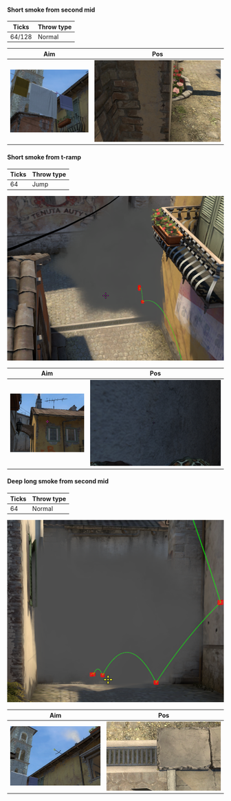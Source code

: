 #### Short smoke from second mid

| Ticks  | Throw type |
| ------ | ---------- |
| 64/128 | Normal     |

| Aim| Pos |
|----|-----|
| ![](inferno-aim-2mid-short-smoke.png) | ![](inferno-pos-2mid-short-smoke.png) |

#### Short smoke from t-ramp

| Ticks  | Throw type |
| ------ | ---------- |
| 64     | Jump       |

![](inferno-result-mid-short-smoke.png)

| Aim | Pos | 
|----|-----| 
| ![](inferno-aim-mid-short-smoke.png) | ![](inferno-pos-mid-short-smoke.png) | 

#### Deep long smoke from second mid

| Ticks  | Throw type |
| ------ | ---------- |
| 64     | Normal     |

![](inferno-result-deep-long-smoke.png)

| Aim | Pos | 
|----|-----| 
| ![](inferno-aim-deep-long-smoke.png) | ![](inferno-pos-deep-long-smoke.png) | 